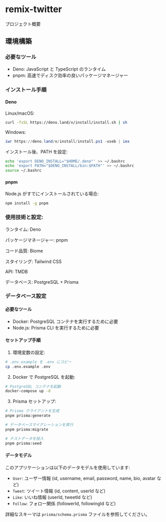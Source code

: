 # remix-twitter

プロジェクト概要


## 環境構築

### 必要なツール

- Deno: JavaScript と TypeScript のランタイム
- pnpm: 高速でディスク効率の良いパッケージマネージャー

### インストール手順

#### Deno

Linux/macOS:

```bash
curl -fsSL https://deno.land/x/install/install.sh | sh
```

Windows:

```powershell
iwr https://deno.land/x/install/install.ps1 -useb | iex
```

インストール後、PATH を設定:

```bash
echo 'export DENO_INSTALL="$HOME/.deno"' >> ~/.bashrc
echo 'export PATH="$DENO_INSTALL/bin:$PATH"' >> ~/.bashrc
source ~/.bashrc
```

#### pnpm

Node.js がすでにインストールされている場合:

```bash
npm install -g pnpm
```

### 使用技術と設定:

ランタイム: Deno

パッケージマネージャー: pnpm

コード品質: Biome

スタイリング: Tailwind CSS

API: TMDB

データベース: PostgreSQL + Prisma

### データベース設定

#### 必要なツール

- Docker: PostgreSQL コンテナを実行するために必要
- Node.js: Prisma CLI を実行するために必要

#### セットアップ手順

1. 環境変数の設定:

```bash
# .env.example を .env にコピー
cp .env.example .env
```

2. Docker で PostgreSQL を起動:

```bash
# PostgreSQL コンテナを起動
docker-compose up -d
```

3. Prisma セットアップ:

```bash
# Prisma クライアントを生成
pnpm prisma:generate

# データベースマイグレーションを実行
pnpm prisma:migrate

# テストデータを投入
pnpm prisma:seed
```

#### データモデル

このアプリケーションは以下のデータモデルを使用しています:

- `User`: ユーザー情報 (id, username, email, password, name, bio, avatar など)
- `Tweet`: ツイート情報 (id, content, userId など)
- `Like`: いいね情報 (userId, tweetId など)
- `Follow`: フォロー関係 (followerId, followingId など)

詳細なスキーマは `prisma/schema.prisma` ファイルを参照してください。
